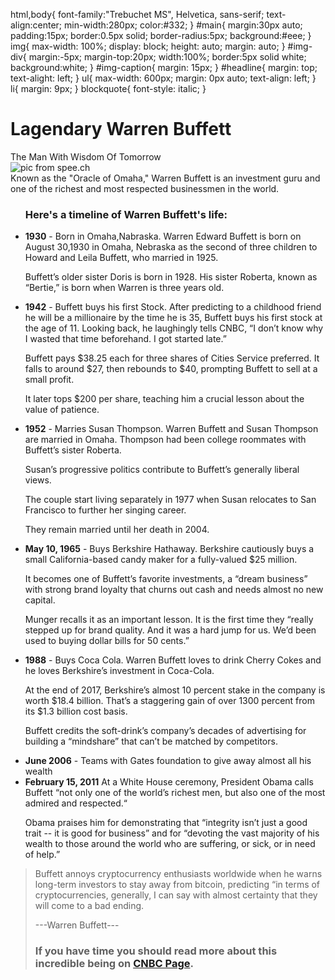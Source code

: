 <!DOCTYPE html>
<html>
  <head>
    <title>
      Warren Buffett Bio
    </title>
  
html,body{
  font-family:"Trebuchet MS", Helvetica, sans-serif;
  text-align:center;
  min-width:280px;
  color:#332;
}
#main{
  margin:30px auto;
  padding:15px;
  border:0.5px solid;
  border-radius:5px;
  background:#eee;
}
img{
  max-width: 100%;
  display: block;
  height: auto;
  margin: auto;
}
#img-div{
  margin:-5px;
  margin-top:20px;
  width:100%;
  border:5px solid white;
  background:white;
}
#img-caption{
  margin: 15px;
}
#headline{
  margin: top;
  text-alight: left;
}
ul{
  max-width: 600px;
  margin: 0px auto;
  text-align: left;
}
li{
  margin: 9px;
}
blockquote{
  font-style: italic;
}

</style>
</head>
<body>
<div id="main">
  <h1 id="title">Lagendary Warren Buffett</h1>
  <div>The Man With Wisdom Of Tomorrow</div>
  <div id="img-div">
    <img id="image" src="https://spee.ch/cb374858f877321ee18b9d7f748dccd5b6843cb9/warren-buffett.jpg" alt="pic from spee.ch"/>
    <div id="img-caption">Known as the "Oracle of Omaha," Warren Buffett is an investment guru and one of the richest and most respected businessmen in the world.
    </div>
  </div>
<div id="tribute-info">
  <ul>
    <h3 id="headline">Here's a timeline of Warren Buffett's life:</h3>
    <li><strong>1930</strong> - Born in Omaha,Nabraska. Warren Edward Buffett is born on August 30,1930 in Omaha, Nebraska as the second of three children to Howard and Leila Buffett, who married in 1925.

Buffett’s older sister Doris is born in 1928. His sister Roberta, known as “Bertie,” is born when Warren is three years old.</li>
    <li><strong>1942</strong> - Buffett buys his first Stock. After predicting to a childhood friend he will be a millionaire by the time he is 35, Buffett buys his first stock at the age of 11. Looking back, he laughingly tells CNBC, “I don’t know why I wasted that time beforehand. I got started late.”

Buffett pays $38.25 each for three shares of Cities Service preferred. It falls to around $27, then rebounds to $40, prompting Buffett to sell at a small profit.

It later tops $200 per share, teaching him a crucial lesson about the value of patience.</li>
     <li><strong>1952</strong> - Marries Susan Thompson. Warren Buffett and Susan Thompson are married in Omaha. Thompson had been college roommates with Buffett’s sister Roberta.

Susan’s progressive politics contribute to Buffett’s generally liberal views.

The couple start living separately in 1977 when Susan relocates to San Francisco to further her singing career.

They remain married until her death in 2004.</li>
    <li><strong>May 10, 1965</strong> - Buys Berkshire Hathaway. Berkshire cautiously buys a small California-based candy maker for a fully-valued $25 million.

It becomes one of Buffett’s favorite investments, a “dream business” with strong brand loyalty that churns out cash and needs almost no new capital.

Munger recalls it as an important lesson. It is the first time they “really stepped up for brand quality. And it was a hard jump for us. We’d been used to buying dollar bills for 50 cents.”</li>
    <li><strong>1988</strong> - Buys Coca Cola. Warren Buffett loves to drink Cherry Cokes and he loves Berkshire’s investment in Coca-Cola.

At the end of 2017, Berkshire’s almost 10 percent stake in the company is worth $18.4 billion. That’s a staggering gain of over 1300 percent from its $1.3 billion cost basis.

Buffett credits the soft-drink’s company’s decades of advertising for building a “mindshare” that can’t be matched by competitors.</li>
    <li><strong>June 2006</strong> - Teams with Gates foundation to give away almost all his wealth</li>
    <li><strong>February 15, 2011</strong>
      At a White House ceremony, President Obama calls Buffett “not only one of the world’s richest men, but also one of the most admired and respected.“

Obama praises him for demonstrating that “integrity isn’t just a good trait -- it is good for business” and for “devoting the vast majority of his wealth to those around the world who are suffering, or sick, or in need of help.”</li>
  </ul>
  <blockquote>
    <p>Buffett annoys cryptocurrency enthusiasts worldwide when he warns long-term investors to stay away from bitcoin, predicting “in terms of cryptocurrencies, generally, I can say with almost certainty that they will come to a bad ending.</p>
    <div>---Warren Buffett---</div>
    <h3>If you have time you should read more about this incredible being on <a id="tribute-info" target="_blank" href="https://buffett.cnbc.com/buffett-timeline/">CNBC Page</a>.</h3>
    </div>
  </div>
  </body>
  </html>
